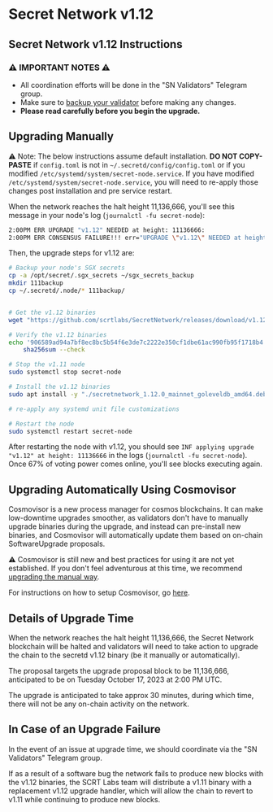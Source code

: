 # Secret Network v1.12

## Secret Network v1.12 Instructions <a href="#secret-network-v1-12-upgrade-instructions" id="secret-network-v1-12-upgrade-instructions"></a>

### ⚠️ IMPORTANT NOTES ⚠️ <a href="#important-notes" id="important-notes"></a>

- All coordination efforts will be done in the "SN Validators" Telegram group.
- Make sure to [backup your validator](../node-runners/best-practices/validator-backup.md) before making any changes.
- **Please read carefully before you begin the upgrade.**

## Upgrading Manually <a href="#upgrading-manually" id="upgrading-manually"></a>

:warning: Note: The below instructions assume default installation. **DO NOT COPY-PASTE** if `config.toml` is not in `~/.secretd/config/config.toml` or if you modified `/etc/systemd/system/secret-node.service`. If you have modified `/etc/systemd/system/secret-node.service`, you will need to re-apply those changes post installation and pre service restart.

When the network reaches the halt height 11,136,666, you'll see this message in your node's log (`journalctl -fu secret-node`):

```bash
2:00PM ERR UPGRADE "v1.12" NEEDED at height: 11136666:
2:00PM ERR CONSENSUS FAILURE!!! err="UPGRADE \"v1.12\" NEEDED at height: 11136666
```

Then, the upgrade steps for v1.12 are:

```bash
# Backup your node's SGX secrets
cp -a /opt/secret/.sgx_secrets ~/sgx_secrets_backup
mkdir 111backup
cp ~/.secretd/.node/* 111backup/


# Get the v1.12 binaries
wget "https://github.com/scrtlabs/SecretNetwork/releases/download/v1.12.0/secretnetwork_1.12.0_mainnet_goleveldb_amd64.deb"

# Verify the v1.12 binaries
echo '906589ad94a7bf8ec8bc5b54f6e3de7c2222e350cf1dbe61ac990fb95f1718b4 secretnetwork_1.12.0_mainnet_goleveldb_amd64.deb' |
    sha256sum --check

# Stop the v1.11 node
sudo systemctl stop secret-node

# Install the v1.12 binaries
sudo apt install -y "./secretnetwork_1.12.0_mainnet_goleveldb_amd64.deb"

# re-apply any systemd unit file customizations

# Restart the node
sudo systemctl restart secret-node
```

After restarting the node with v1.12, you should see `INF applying upgrade "v1.12" at height: 11136666` in the logs (`journalctl -fu secret-node`). Once 67% of voting power comes online, you'll see blocks executing again.

## Upgrading Automatically Using Cosmovisor <a href="#upgrading-automatically-using-cosmovisor" id="upgrading-automatically-using-cosmovisor"></a>

Cosmovisor is a new process manager for cosmos blockchains. It can make low-downtime upgrades smoother, as validators don't have to manually upgrade binaries during the upgrade, and instead can pre-install new binaries, and Cosmovisor will automatically update them based on on-chain SoftwareUpgrade proposals.

⚠️ Cosmovisor is still new and best practices for using it are not yet established. If you don't feel adventurous at this time, we recommend [upgrading the manual way](#upgrading-manually).

For instructions on how to setup Cosmovisor, go [here](cosmovisor.md).

## Details of Upgrade Time <a href="#details-of-upgrade-time" id="details-of-upgrade-time"></a>

When the network reaches the halt height 11,136,666, the Secret Network blockchain will be halted and validators will need to take action to upgrade the chain to the secretd v1.12 binary (be it manually or automatically).

The proposal targets the upgrade proposal block to be 11,136,666, anticipated to be on Tuesday October 17, 2023 at 2:00 PM UTC.

The upgrade is anticipated to take approx 30 minutes, during which time, there will not be any on-chain activity on the network.

## In Case of an Upgrade Failure <a href="#in-case-of-an-upgrade-failure" id="in-case-of-an-upgrade-failure"></a>

In the event of an issue at upgrade time, we should coordinate via the "SN Validators" Telegram group.

If as a result of a software bug the network fails to produce new blocks with the v1.12 binaries, the SCRT Labs team will distribute a v1.11 binary with a replacement v1.12 upgrade handler, which will allow the chain to revert to v1.11 while continuing to produce new blocks.
